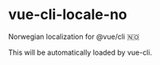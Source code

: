 # vue-cli-locale-no

Norwegian localization for @vue/cli 🇳🇴

This will be automatically loaded by vue-cli.